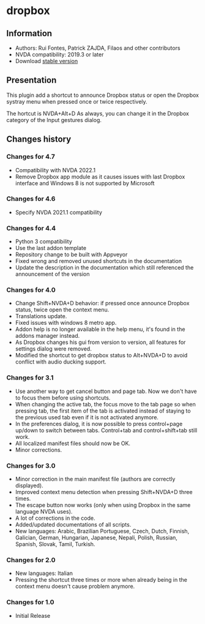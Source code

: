 # dropbox


## Information
* Authors: Rui Fontes, Patrick ZAJDA, Filaos and other contributors
* NVDA compatibility: 2019.3 or later
* Download [stable version][1]


## Presentation
This plugin add a shortcut to announce Dropbox status or open the Dropbox systray menu when pressed once or twice respectively.

The hortcut is NVDA+Alt+D
As always, you can change it in the Dropbox category of the Input gestures dialog.



## Changes history


### Changes for 4.7
* Compatibility with NVDA 2022.1
* Remove Dropbox app module as it causes issues with last Dropbox interface and Windows 8 is not supported by Microsoft

### Changes for 4.6
* Specify NVDA 2021.1 compatibility

### Changes for 4.4
* Python 3 compatibility
* Use the last addon template
* Repository change to be built with Appveyor
* Fixed wrong and removed unused shortcuts in the documentation
* Update the description in the documentation which still referenced the announcement of the version

### Changes for 4.0
* Change Shift+NVDA+D behavior: if pressed once announce Dropbox status, twice open the context menu.
* Translations update.
* Fixed issues with windows 8 metro app.
* Addon help is no longer available in the help menu, it's found in the addons manager instead.
* As Dropbox changes his gui from version to version, all features for settings dialog were removed.
* Modified the shortcut to get dropbox status to Alt+NVDA+D to avoid conflict with audio ducking support.

### Changes for 3.1
* Use another way to get cancel button and page tab. Now we don't have to focus them before using shortcuts.
* When changing the active tab, the focus move to the tab page so when pressing tab, the first item of the tab is activated instead of staying to the previous used tab even if it is not activated anymore.
* In the preferences dialog, it is now possible to press control+page up/down to switch between tabs. Control+tab and control+shift+tab still work.
* All localized manifest files should now be OK.
* Minor corrections.

### Changes for 3.0
* Minor correction in the main manifest file (authors are correctly displayed).
* Improved context menu detection when pressing Shift+NVDA+D three times.
* The escape button now works (only when using Dropbox in the same language NVDA uses).
* A lot of corrections in the code.
* Added/updated documentations of all scripts.
* New languages: Arabic, Brazilian Portuguese, Czech, Dutch, Finnish, Galician, German, Hungarian, Japanese, Nepali, Polish, Russian, Spanish, Slovak, Tamil, Turkish.

### Changes for 2.0
* New languages: Italian
* Pressing the shortcut three times or more when already being in the context menu doesn't cause problem anymore.

### Changes for 1.0
* Initial Release


[1]: https://github.com/ruifontes/dropbox/releases/download/2024.03.21/dropbox-2024.03.21.nvda-addon
